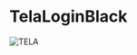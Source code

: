 # TelaLoginBlack

![TELA](https://user-images.githubusercontent.com/78267195/162789182-4782cb84-aacb-4e56-88b0-f055b514bd2a.png)
